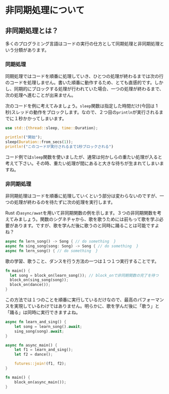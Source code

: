 # 非同期処理について

## 非同期処理とは？

多くのプログラミング言語はコードの実行の仕方として同期処理と非同期処理という分類があります。

### 同期処理

同期処理ではコードを順番に処理していき、ひとつの処理が終わるまでは次の行のコードを処理しません。書いた順番に動作するため、とても直感的です。しかし、同期的にブロックする処理が行われていた場合、一つの処理が終わるまで、次の処理へ進むことが出来ません。

次のコードを例に考えてみましょう。`sleep`関数は指定した時間だけ(今回は 1 秒)スレッドの動作をブロックします。なので、２つ目の`println`が実行されるまでに１秒かかってしまいます。

```rust
use std::{thread::sleep, time::Duration};

println!("開始");
sleep(Duration::from_secs(1));
println!("このコードが実行されるまで1秒ブロックされる")
```

コード例では`sleep`関数を使いましたが、通常は何かしらの重たい処理が入ると考えて下さい。その時、重たい処理が間にあると大きな待ちが生まれてしまいますね。

### 非同期処理

非同期処理はコードを順番に処理していくという部分は変わらないのですが、一つの処理が終わるのを待たずに次の処理を実行します。

Rust の`async/awat`を用いて非同期関数の例を示します。３つの非同期関数を考えてみましょう。関数のシグネチャから、歌を歌うためには前もって歌を学ぶ必要があります。ですが、歌を学んだ後に歌うのと同時に踊ることは可能ですよね？

```rust
async fn lern_song() -> Song { // do something  }
async fn sing_song(song: Song) -> Song { // do something  }
async fn lern_song() { // do something  }
```

歌の学習、歌うこと、ダンスを行う方法の一つは１つ１つ実行することです。

```rust
fn main() {
  let song = block_on(learn_song()); // block_onで非同期関数の完了を待つ
  block_on(sing_song(song));
  block_on(dance());
}
```

この方法では１つのことを順番に実行しているだけなので、最高のパフォーマンスを実現しているわけではありません。明らかに、歌を学んだ後に「歌う」と「踊る」は同時に実行できますよね。

```rust
async fn learn_and_sing() {
    let song = learn_song().await;
    sing_song(song).await;
}

async fn async_main() {
    let f1 = learn_and_sing();
    let f2 = dance();

    futures::join!(f1, f2);
}

fn main() {
    block_on(async_main());
}
```

